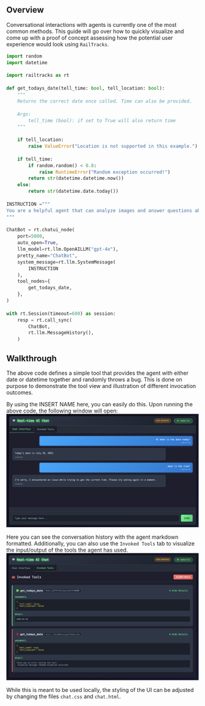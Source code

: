 ## Overview
Conversational interactions with agents is currently one of the most common methods. This guide will go over how to quickly visualize and come up with a proof of concept assessing how the potential user experience would look using `RailTracks`.

```python
import random
import datetime

import railtracks as rt

def get_todays_date(tell_time: bool, tell_location: bool):
    """
    Returns the correct date once called. Time can also be provided.

    Args:
        tell_time (bool): if set to True will also return time
    """

    if tell_location:
        raise ValueError("Location is not supported in this example.")

    if tell_time:
        if random.random() < 0.8:
            raise RuntimeError("Random exception occurred!")
        return str(datetime.datetime.now())
    else:
        return str(datetime.date.today())

INSTRUCTION ="""
You are a helpful agent that can analyze images and answer questions about them.
"""

ChatBot = rt.chatui_node(
    port=5000,
    auto_open=True,
    llm_model=rt.llm.OpenAILLM("gpt-4o"),
    pretty_name="ChatBot",
    system_message=rt.llm.SystemMessage(
        INSTRUCTION
    ),
    tool_nodes={
        get_todays_date,
    },
)

with rt.Session(timeout=600) as session:
    resp = rt.call_sync(
        ChatBot,
        rt.llm.MessageHistory(),
    )
```

## Walkthrough
The above code defines a simple tool that provides the agent with either date or datetime together and randomly throws a bug. This is done on purpose to demonstrate the tool view and illustration of different invocation outcomes.

By using the INSERT NAME here, you can easily do this. Upon running the above code, the following window will open:
![ChatBot History](./images/conversation.png)

Here you can see the conversation history with the agent markdown formatted. Additionally, you can also use the `Invoked Tools` tab to visualize the input/output of the tools the agent has used.
![ChatBot Tools](./images/tools.png)


While this is meant to be used locally, the styling of the UI can be adjusted by changing the files `chat.css` and `chat.html`.